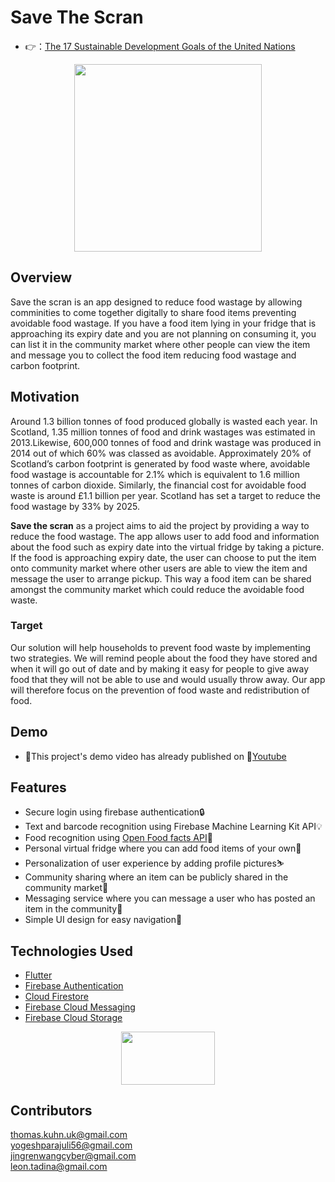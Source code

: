 # Save The Scran

- 👉：[The 17 Sustainable Development Goals of the United Nations](https://developers.google.com/community/dsc-solution-challenge)

<div align=center><img width="300" height="300" src="https://github.com/Yog3sh56/save-the-scran/blob/main/images/logoWithScran.png"/></div>

## Overview
Save the scran is an app designed to reduce food wastage by allowing comminities to come together digitally to share food items preventing avoidable food wastage. If you have a food item lying in your fridge that is approaching its expiry date and you are not planning on consuming it, you can list it in the community market where other people can view the item and message you to collect the food item reducing food wastage and carbon footprint. 

## Motivation
Around 1.3 billion tonnes of food produced globally is wasted each year.
In Scotland, 1.35 million tonnes of food and drink wastages was estimated in 2013.Likewise, 600,000 tonnes of food and drink wastage was produced in 2014 out of which 60% was classed as avoidable. Approximately 20% of Scotland’s carbon footprint is generated by food waste where, avoidable food wastage is accountable for 2.1% which is equivalent to 1.6 million tonnes of carbon dioxide. Similarly, the financial cost for avoidable food waste is around £1.1 billion per year. Scotland has set a target to reduce the food wastage by 33% by 2025.
  
  **Save the scran** as a project aims to aid the project by providing a way to reduce the food wastage. The app allows user to add food and information about the food such as expiry date into the virtual fridge by taking a picture. If the food is approaching expiry date, the user can choose to put the item onto community market where other users are able to view the item and message the user to arrange pickup. This way a food item can be shared amongst the community market which could reduce the avoidable food waste. 

### Target
Our solution will help households to prevent food waste by implementing two strategies. We will remind people about the food they have stored and when it will go out of date and by making it easy for people to give away food that they will not be able to use and would usually throw away.
Our app will therefore focus on the prevention of food waste and redistribution of food.

## Demo
- 🎈This project's demo video has already published on 🎥[Youtube](https://youtu.be/U7k1jD9Mhyc)

## Features
-	Secure login using firebase authentication🔒
-	Text and barcode recognition using Firebase Machine Learning Kit API💡
-	Food recognition using [Open Food facts API](https://github.com/openfoodfacts)🔨
-	Personal virtual fridge where you can add food items of your own🍔
-	Personalization of user experience by adding profile pictures⛷
-	Community sharing where an item can be publicly shared in the community market🍕
-	Messaging service where you can message a user who has posted an item in the community📱
-	Simple UI design for easy navigation👏

## Technologies Used
-	[Flutter](https://flutter.dev)
-	[Firebase Authentication](https://firebase.flutter.dev/docs/auth/overview/)
-	[Cloud Firestore](https://firebase.flutter.dev/docs/firestore/overview/)
-	[Firebase Cloud Messaging](https://firebase.flutter.dev/docs/messaging/overview/)
-	[Firebase Cloud Storage](https://firebase.flutter.dev/docs/storage/overview/)
  
  <div align=center><img width="150" height="84.25" src="https://github.com/Yog3sh56/save-the-scran/blob/main/images/flutterfire_600x.png"/></div>

## Contributors 
thomas.kuhn.uk@gmail.com <br>
yogeshparajuli56@gmail.com <br>
jingrenwangcyber@gmail.com <br>
leon.tadina@gmail.com <br>
